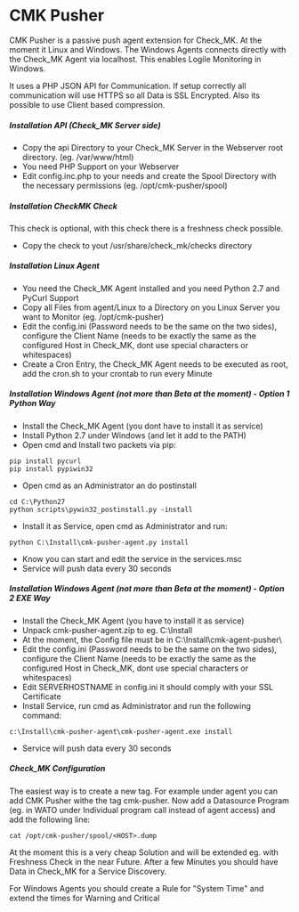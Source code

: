 # CMK Pusher
CMK Pusher is a passive push agent extension for Check_MK. At the moment it Linux and Windows.
The Windows Agents connects directly with the Check_MK Agent via localhost. This enables Logile Monitoring in Windows.

It uses a PHP JSON API for Communication. If setup correctly all communication will use HTTPS so all Data is SSL Encrypted.
Also its possible to use Client based compression.

##### Installation API (Check_MK Server side)
- Copy the api Directory to your Check_MK Server in the Webserver root directory. (eg. /var/www/html)
- You need PHP Support on your Webserver
- Edit config.inc.php to your needs and create the Spool Directory with the necessary permissions (eg. /opt/cmk-pusher/spool)

##### Installation CheckMK Check
This check is optional, with this check there is a freshness check possible.
- Copy the check to yout /usr/share/check_mk/checks directory

##### Installation Linux Agent
- You need the Check_MK Agent installed and you need Python 2.7 and PyCurl Support
- Copy all Files from agent/Linux to a Directory on you Linux Server you want to Monitor (eg. /opt/cmk-pusher)
- Edit the config.ini (Password needs to be the same on the two sides), configure the Client Name (needs to be exactly the same as the configured Host in Check_MK, dont use special characters or whitespaces)
- Create a Cron Entry, the Check_MK Agent needs to be executed as root, add the cron.sh to your crontab to run every Minute

##### Installation Windows Agent (not more than Beta at the moment) - Option 1 Python Way
- Install the Check_MK Agent (you dont have to install it as service)
- Install Python 2.7 under Windows (and let it add to the PATH)
- Open cmd and Install two packets via pip:
```
pip install pycurl
pip install pypiwin32
```
- Open cmd as an Administrator an do postinstall
```
cd C:\Python27
python scripts\pywin32_postinstall.py -install
```
- Install it as Service, open cmd as Administrator and run:
```
python C:\Install\cmk-pusher-agent.py install
```
- Know you can start and edit the service in the services.msc
- Service will push data every 30 seconds

##### Installation Windows Agent (not more than Beta at the moment) - Option 2 EXE Way
- Install the Check_MK Agent (you have to install it as service)
- Unpack cmk-pusher-agent.zip to eg. C:\Install
- At the moment, the Config file must be in C:\Install\cmk-agent-pusher\
- Edit the config.ini (Password needs to be the same on the two sides), configure the Client Name (needs to be exactly the same as the configured Host in Check_MK, dont use special characters or whitespaces)
- Edit SERVERHOSTNAME in config.ini it should comply with your SSL Certificate
- Install Service, run cmd as Administrator and run the following command:
```
c:\Install\cmk-pusher-agent\cmk-pusher-agent.exe install
```
- Service will push data every 30 seconds

##### Check_MK Configuration
The easiest way is to create a new tag. For example under agent you can add CMK Pusher withe the tag cmk-pusher.
Now add a Datasource Program (eg. in WATO under Individual program call instead of agent access) and add the following line:
```
cat /opt/cmk-pusher/spool/<HOST>.dump
```
At the moment this is a very cheap Solution and will be extended eg. with Freshness Check in the near Future.
After a few Minutes you should have Data in Check_MK for a Service Discovery.

For Windows Agents you should create a Rule for "System Time" and extend the times for Warning and Critical